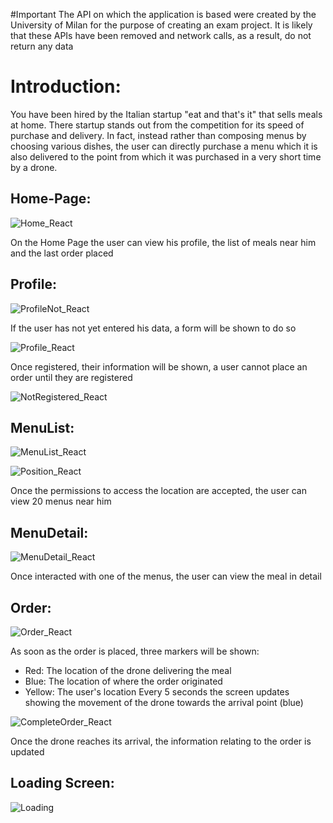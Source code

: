 #Important 
The API on which the application is based were created by the University of Milan for the purpose of creating an exam project. 
It is likely that these APIs have been removed and network calls, as a result, do not return any data


<h1>Introduction:</h1>

You have been hired by the Italian startup "eat and that's it" that sells meals at home. There
startup stands out from the competition for its speed of purchase and delivery. In fact, instead
rather than composing menus by choosing various dishes, the user can directly purchase a menu which
it is also delivered to the point from which it was purchased in a very short time by a
drone.

<h2>Home-Page:</h2>

![Home_React](https://github.com/user-attachments/assets/4ac97848-cbae-4526-900f-b817e1faabd4)

On the Home Page the user can view his profile, the list of meals near him and the last order placed

<h2>Profile:</h2>

![ProfileNot_React](https://github.com/user-attachments/assets/c34a083a-72f3-4d59-ad73-eaa68f341327)

If the user has not yet entered his data, a form will be shown to do so

![Profile_React](https://github.com/user-attachments/assets/780ff0ef-fd8c-46c8-a4fa-e6e6a597bdad)

Once registered, their information will be shown, a user cannot place an order until they are registered

![NotRegistered_React](https://github.com/user-attachments/assets/50f1b9b5-2dd9-4158-aeea-f68eb485c0df)


<h2>MenuList:</h2>

![MenuList_React](https://github.com/user-attachments/assets/f861b770-2aea-40e0-87b6-3d5835bcdf52)

![Position_React](https://github.com/user-attachments/assets/30b2764f-d5e0-4092-9dca-7e0df2200f29)

Once the permissions to access the location are accepted, the user can view 20 menus near him

<h2>MenuDetail:</h2>

![MenuDetail_React](https://github.com/user-attachments/assets/dade6cc8-875a-4e53-99e8-c67dc83dc111)

Once interacted with one of the menus, the user can view the meal in detail

<h2>Order:</h2>

![Order_React](https://github.com/user-attachments/assets/9f7628bb-d0df-487d-8fd6-c8a201c5c4cb)

As soon as the order is placed, three markers will be shown:
- Red: The location of the drone delivering the meal
- Blue: The location of where the order originated
- Yellow: The user's location
Every 5 seconds the screen updates showing the movement of the drone towards the arrival point (blue)

![CompleteOrder_React](https://github.com/user-attachments/assets/e27a8c71-a3eb-46da-a847-995de3c7c107)

Once the drone reaches its arrival, the information relating to the order is updated

<h2>Loading Screen:</h2>

![Loading](https://github.com/user-attachments/assets/cbadff59-fcd0-4366-8f84-bb16244c3766)


